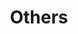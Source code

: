 ---
layout: page
title: Others
nav: true
nav_order: 6
dropdown: true
children: 
    - title: Repositories
      permalink: /repositories/
    - title: Teaching
      permalink: /teaching/
    # - title: divider
    # - title: Events
    #   permalink: /events/
---
